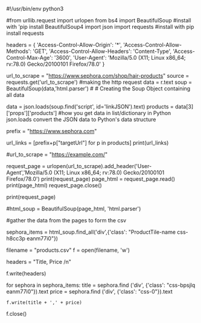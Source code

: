 #!/usr/bin/env python3

#from urllib.request import urlopen 
from bs4 import BeautifulSoup #install with 'pip install BeautifulSoup4
import json
import requests #install with pip install requests

headers = {
    'Access-Control-Allow-Origin': '*',
    'Access-Control-Allow-Methods': 'GET',
    'Access-Control-Allow-Headers': 'Content-Type',
    'Access-Control-Max-Age': '3600',
    'User-Agent': 'Mozilla/5.0 (X11; Linux x86_64; rv:78.0) Gecko/20100101 Firefox/78.0'
    }

url_to_scrape = "https://www.sephora.com/shop/hair-products"
source = requests.get('url_to_scrape') #making the http request
data = r.text
soup = BeautifulSoup(data,'html.parser') #    # Creating the Soup Object containing all data 

data = json.loads(soup.find('script', id='linkJSON').text)
products = data[3]['props']['products'] #how you get data in list/dictionary in Python json.loads convert the JSON data to Python's data structure

prefix = "https://www.sephora.com"

url_links = [prefix+p["targetUrl"] for p in products]
print(url_links)



#url_to_scrape = "https://example.com/"

request_page = urlopen(url_to_scrape).add_header('User-Agent','Mozilla/5.0 (X11; Linux x86_64; rv:78.0) Gecko/20100101 Firefox/78.0')
print(request_page)
page_html = request_page.read()
print(page_html)
request_page.close()

print(request_page)

#html_soup = BeautifulSoup(page_html, 'html.parser')

#gather the data from the pages to form the csv

sephora_items = html_soup.find_all('div',{'class': "ProductTile-name css-h8cc3p eanm77i0"})

filename = "products.csv"
f = open(filename, 'w')

headers = "Title, Price /n"

f.write(headers)

for sephora in sephora_items:
    title = sephora.find ('div', {'class': "css-bpsjlq eanm77i0"}).text
    price = sephora.find ('div', {'class': "css-0"}).text

    f.write(title + ',' + price)

f.close()
